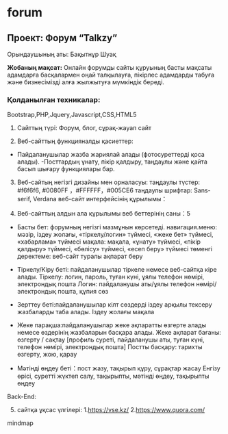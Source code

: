 # forum
## Проект: Форум “Talkzy”  
Орындаушының аты: Бақытнұр Шуақ

**Жобаның мақсат:**
    Онлайн форумды сайты құруының басты мақсаты адамдарға басқалармен оңай талқылауға, пікірлес адамдарды табуға және бизнесімізді алға жылжытуға мүмкіндік береді.

### Қолданылған техникалар: 
Bootstrap,PHP,Jquery,Javascript,CSS,HTML5  

1. Сайттың  түрі:
Форум, блог, сұрақ-жауап сайт

2. Веб-сайттың функцияналды қасиеттер:
- Пайдаланушылар жазба жариялай алады (фотосуреттерді қоса алады).
-Посттардың ұнату, пікір қалдыру, таңдаулы және қайта басып шығару функциялары бар.

3. Веб-сайтың негізгі дизайны мен орналасуы:
таңдаулы түстер: #f6f6f6, #0080FF ，#FFFFFF，#005CE6
таңдаулы шрифтар: Sans-serif, Verdana
веб-сайт интерфейсінің құрылымы：


4. Веб-сайттың алдын ала құрылымы
веб беттерінің саны：5
- Басты бет: форумның негізгі мазмұнын көрсетеді.
навигация.меню: мәзір, іздеу жолағы, «тіркелу/логин» түймесі, «жеке бет» түймесі, «хабарлама» түймесі
мақала: мақала, «ұнату» түймесі, «пікір қалдыру» түймесі, «бөлісу» түймесі, «есеп беру» түймесі
төменгі деректеме: веб-сайт туралы ақпарат беру
- Тіркелу/Кіру беті: пайдаланушылар тіркеле немесе веб-сайтқа кіре алады.
Тіркелу: логин, пароль, туған күні, ұялы телефон нөмірі, электрондық пошта
Логин: пайдаланушы аты/ұялы телефон нөмірі/электрондық пошта, құпия сөз
- Зерттеу беті:пайдаланушылар кілт сөздерді іздеу арқылы тексеру жазбаларды таба алады.
Іздеу жолағы
мақала
- Жеке парақша:пайдаланушылар жеке ақпаратты өзгерте алады немесе өздерінің жазбаларын басқара алады.
Жеке ақпарат бағаны: өзгерту / сақтау [профиль суреті, пайдаланушы аты, туған күні, телефон нөмірі, электрондық пошта]
Постты басқару: тарихты өзгерту, жою, қарау

- Мәтінді өңдеу беті：пост жазу, тақырып  құру, сұрақтар жасау
Енгізу өрісі, суретті жүктеп салу, тақырыпты, мәтінді өңдеу, тақырыпты өңдеу

Back-End:


5. сайтқа ұқсас үлгілері:
1.https://vse.kz/
2.https://www.quora.com/


mindmap





